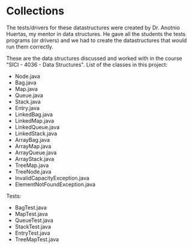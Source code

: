 Collections
===========

The tests/drivers for these datastructures were created by Dr. Anotnio Huertas, my mentor in data structures. He gave all the students the tests programs (or drivers) and we had to create the datastructures that would run them correctly.

These are the data structures discussed and worked with in the course "SICI - 4036 - Data Structures".
List of the classes in this project:
  - Node.java
  - Bag.java
  - Map.java
  - Queue.java
  - Stack.java
  - Entry.java
  - LinkedBag.java
  - LinkedMap.java
  - LinkedQueue.java
  - LinkedStack.java
  - ArrayBag.java
  - ArrayMap.java
  - ArrayQueue.java
  - ArrayStack.java
  - TreeMap.java
  - TreeNode.java
  - InvalidCapacityException.java
  - ElementNotFoundException.java
  
  Tests:
  - BagTest.java
  - MapTest.java
  - QueueTest.java
  - StackTest.java
  - EntryTest.java
  - TreeMapTest.java

